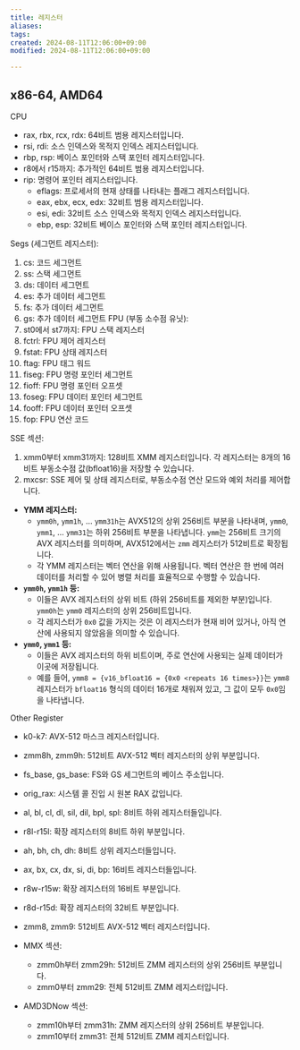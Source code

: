 ```yaml
---
title: 레지스터
aliases: 
tags: 
created: 2024-08-11T12:06:00+09:00
modified: 2024-08-11T12:06:00+09:00

---
```



## x86-64, AMD64

CPU
- rax, rbx, rcx, rdx: 64비트 범용 레지스터입니다.
- rsi, rdi: 소스 인덱스와 목적지 인덱스 레지스터입니다.
- rbp, rsp: 베이스 포인터와 스택 포인터 레지스터입니다.
- r8에서 r15까지: 추가적인 64비트 범용 레지스터입니다.
- rip: 명령어 포인터 레지스터입니다.
	- eflags: 프로세서의 현재 상태를 나타내는 플래그 레지스터입니다.
	- eax, ebx, ecx, edx: 32비트 범용 레지스터입니다.
	- esi, edi: 32비트 소스 인덱스와 목적지 인덱스 레지스터입니다.
	- ebp, esp: 32비트 베이스 포인터와 스택 포인터 레지스터입니다.




Segs (세그먼트 레지스터):
1. cs: 코드 세그먼트
2. ss: 스택 세그먼트
3. ds: 데이터 세그먼트
4. es: 추가 데이터 세그먼트
5. fs: 추가 데이터 세그먼트
6. gs: 추가 데이터 세그먼트
FPU (부동 소수점 유닛):
1. st0에서 st7까지: FPU 스택 레지스터
2. fctrl: FPU 제어 레지스터
3. fstat: FPU 상태 레지스터
4. ftag: FPU 태그 워드
5. fiseg: FPU 명령 포인터 세그먼트
6. fioff: FPU 명령 포인터 오프셋
7. foseg: FPU 데이터 포인터 세그먼트
8. fooff: FPU 데이터 포인터 오프셋
9. fop: FPU 연산 코드

SSE 섹션:
1. xmm0부터 xmm31까지: 128비트 XMM 레지스터입니다. 각 레지스터는 8개의 16비트 부동소수점 값(bfloat16)을 저장할 수 있습니다.
2. mxcsr: SSE 제어 및 상태 레지스터로, 부동소수점 연산 모드와 예외 처리를 제어합니다.
- **YMM 레지스터:**
    - `ymm0h`, `ymm1h`, ... `ymm31h`는 AVX512의 상위 256비트 부분을 나타내며, `ymm0`, `ymm1`, ... `ymm31`는 하위 256비트 부분을 나타냅니다. `ymm`는 256비트 크기의 AVX 레지스터를 의미하며, AVX512에서는 `zmm` 레지스터가 512비트로 확장됩니다.
    - 각 YMM 레지스터는 벡터 연산을 위해 사용됩니다. 벡터 연산은 한 번에 여러 데이터를 처리할 수 있어 병렬 처리를 효율적으로 수행할 수 있습니다.
- **`ymm0h`, `ymm1h` 등:**
    - 이들은 AVX 레지스터의 상위 비트 (하위 256비트를 제외한 부분)입니다. `ymm0h`는 `ymm0` 레지스터의 상위 256비트입니다.
    - 각 레지스터가 `0x0` 값을 가지는 것은 이 레지스터가 현재 비어 있거나, 아직 연산에 사용되지 않았음을 의미할 수 있습니다.
- **`ymm0`, `ymm1` 등:**
    - 이들은 AVX 레지스터의 하위 비트이며, 주로 연산에 사용되는 실제 데이터가 이곳에 저장됩니다.
    - 예를 들어, `ymm8 = {v16_bfloat16 = {0x0 <repeats 16 times>}}`는 `ymm8` 레지스터가 `bfloat16` 형식의 데이터 16개로 채워져 있고, 그 값이 모두 `0x0`임을 나타냅니다.


Other Register
- k0-k7: AVX-512 마스크 레지스터입니다.
- zmm8h, zmm9h: 512비트 AVX-512 벡터 레지스터의 상위 부분입니다.
- fs_base, gs_base: FS와 GS 세그먼트의 베이스 주소입니다.
- orig_rax: 시스템 콜 진입 시 원본 RAX 값입니다.
- al, bl, cl, dl, sil, dil, bpl, spl: 8비트 하위 레지스터들입니다.
- r8l-r15l: 확장 레지스터의 8비트 하위 부분입니다.
- ah, bh, ch, dh: 8비트 상위 레지스터들입니다.
- ax, bx, cx, dx, si, di, bp: 16비트 레지스터들입니다.
- r8w-r15w: 확장 레지스터의 16비트 부분입니다.
- r8d-r15d: 확장 레지스터의 32비트 부분입니다.
- zmm8, zmm9: 512비트 AVX-512 벡터 레지스터입니다.




- MMX 섹션:
    - zmm0h부터 zmm29h: 512비트 ZMM 레지스터의 상위 256비트 부분입니다.
    - zmm0부터 zmm29: 전체 512비트 ZMM 레지스터입니다.
- AMD3DNow 섹션:
    - zmm10h부터 zmm31h: ZMM 레지스터의 상위 256비트 부분입니다.
    - zmm10부터 zmm31: 전체 512비트 ZMM 레지스터입니다.



